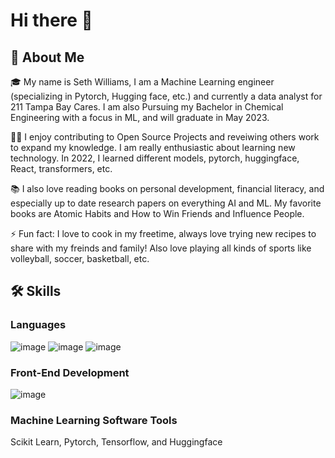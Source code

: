 # Hi there 👋

## 🚀 About Me

🎓 My name is Seth Williams, I am a Machine Learning engineer (specializing in Pytorch, Hugging face, etc.) and currently a data analyst for 211 Tampa Bay Cares. I am also Pursuing my Bachelor in Chemical Engineering with a focus in ML, and will graduate in May 2023. 

👨‍💻 I enjoy contributing to Open Source Projects and reveiwing others work to expand my knowledge. I am really enthusiastic about learning new technology. In 2022, I learned different models, pytorch, huggingface, React, transformers, etc.

📚 I also love reading books on personal development, financial literacy, and especially up to date research papers on everything AI and ML. My favorite books are Atomic Habits and How to Win Friends and Influence People.

⚡ Fun fact: I love to cook in my freetime, always love trying new recipes to share with my freinds and family! Also love playing all kinds of sports like volleyball, soccer, basketball, etc.

## 🛠️ Skills
### Languages
![image](https://user-images.githubusercontent.com/120819810/228020898-fba97893-5e60-468b-967a-fbf1c31c9a3e.png) ![image](https://user-images.githubusercontent.com/120819810/228020954-b70ba71c-958c-4f76-98c0-394f2f6411d0.png) ![image](https://user-images.githubusercontent.com/120819810/228021014-7e75a50e-2d37-4772-b7a0-e54244e1a597.png)

### Front-End Development
![image](https://user-images.githubusercontent.com/120819810/228021826-9b45a781-599d-4957-9a3d-14e74a3d4c0b.png) 

### Machine Learning Software Tools
Scikit Learn, Pytorch, Tensorflow, and Huggingface

